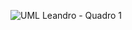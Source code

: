 
![UML Leandro - Quadro 1](https://github.com/user-attachments/assets/27d4b1e0-7116-4aae-bdff-4b8a13218e16)
